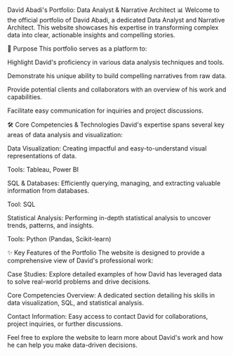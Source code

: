 David Abadi's Portfolio: Data Analyst & Narrative Architect 📊
Welcome to the official portfolio of David Abadi, a dedicated Data Analyst and Narrative Architect. This website showcases his expertise in transforming complex data into clear, actionable insights and compelling stories.

🌟 Purpose
This portfolio serves as a platform to:

Highlight David's proficiency in various data analysis techniques and tools.

Demonstrate his unique ability to build compelling narratives from raw data.

Provide potential clients and collaborators with an overview of his work and capabilities.

Facilitate easy communication for inquiries and project discussions.

🛠️ Core Competencies & Technologies
David's expertise spans several key areas of data analysis and visualization:

Data Visualization: Creating impactful and easy-to-understand visual representations of data.

Tools: Tableau, Power BI

SQL & Databases: Efficiently querying, managing, and extracting valuable information from databases.

Tool: SQL

Statistical Analysis: Performing in-depth statistical analysis to uncover trends, patterns, and insights.

Tools: Python (Pandas, Scikit-learn)

✨ Key Features of the Portfolio
The website is designed to provide a comprehensive view of David's professional work:

Case Studies: Explore detailed examples of how David has leveraged data to solve real-world problems and drive decisions.

Core Competencies Overview: A dedicated section detailing his skills in data visualization, SQL, and statistical analysis.

Contact Information: Easy access to contact David for collaborations, project inquiries, or further discussions.

Feel free to explore the website to learn more about David's work and how he can help you make data-driven decisions.
